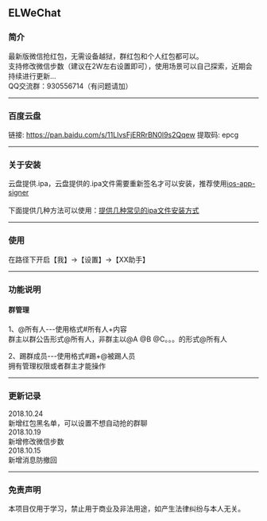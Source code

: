 ## ELWeChat
### 简介
最新版微信抢红包，无需设备越狱，群红包和个人红包都可以。<br>
支持修改微信步数（建议在2W左右设置即可），使用场景可以自己探索，近期会持续进行更新...<br>
QQ交流群：930556714（有问题请加）

---

### 百度云盘
链接: https://pan.baidu.com/s/11LlvsFjERRrBN0l9s2Qqew 提取码: epcg

---

### 关于安装
云盘提供.ipa，云盘提供的.ipa文件需要重新签名才可以安装，推荐使用[ios-app-signer](https://github.com/DanTheMan827/ios-app-signer)<br>
<br>
下面提供几种方法可以使用：[提供几种常见的ipa文件安装方式](https://www.jianshu.com/p/2bf09385741a)

---

### 使用
在路径下开启【我】->【设置】->【XX助手】

---

### 功能说明

#### 群管理
1、@所有人---使用格式#所有人+内容 <br>
群主以群公告形式@所有人，非群主以@A @B @C。。。的形式@所有人

2、踢群成员---使用格式#踢+@被踢人员
<br>拥有管理权限或者群主才能操作

---

### 更新记录
2018.10.24  <br>
新增红包黑名单，可以设置不想自动抢的群聊<br>
2018.10.19  <br>
新增修改微信步数<br>
2018.10.15  <br>
新增消息防撤回<br>

---

### 免责声明
本项目仅用于学习，禁止用于商业及非法用途，如产生法律纠纷与本人无关。
